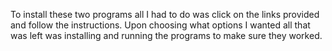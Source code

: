 To install these two programs all I had to do was click on the links provided and follow the instructions. Upon choosing what options I wanted all that was left was installing and running the programs to make sure they worked.
